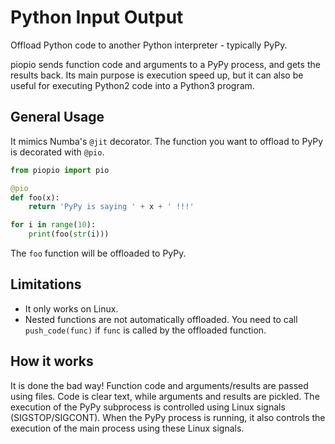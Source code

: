 Python Input Output
===========

Offload Python code to another Python interpreter - typically PyPy.

piopio sends function code and arguments to a PyPy process, and gets the results back. Its main purpose is execution speed up, but it can also be useful for executing Python2 code into a Python3 program.

General Usage
---------------

It mimics Numba's `@jit` decorator. The function you want to offload to PyPy is decorated with `@pio`.


```python
from piopio import pio

@pio
def foo(x):
    return 'PyPy is saying ' + x + ' !!!'

for i in range(10):
    print(foo(str(i)))
```

The `foo` function will be offloaded to PyPy.

Limitations
-------------
  - It only works on Linux.
  - Nested functions are not automatically offloaded. You need to call `push_code(func)` if `func` is called by the offloaded function.

How it works
-------------

It is done the bad way! Function code and arguments/results are passed using files. Code is clear text, while arguments and results are pickled. The execution of the PyPy subprocess is controlled using Linux signals (SIGSTOP/SIGCONT). When the PyPy process is running, it also controls the execution of the main process using these Linux signals.
